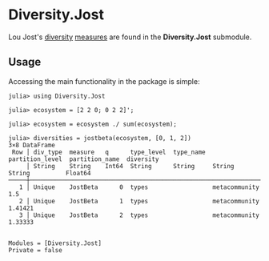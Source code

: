 # Diversity.Jost

Lou Jost's
[diversity](http://dx.doi.org/10.1111/j.2006.0030-1299.14714.x)
[measures](http://www.esajournals.org/doi/abs/10.1890/06-1736.1) are
found in the **Diversity.Jost** submodule.

## Usage

Accessing the main functionality in the package is simple:

```julia-repl
julia> using Diversity.Jost

julia> ecosystem = [2 2 0; 0 2 2]';

julia> ecosystem = ecosystem ./ sum(ecosystem);

julia> diversities = jostbeta(ecosystem, [0, 1, 2])
3×8 DataFrame
 Row │ div_type  measure   q      type_level  type_name  partition_level  partition_name  diversity 
     │ String    String    Int64  String      String     String           String          Float64   
─────┼──────────────────────────────────────────────────────────────────────────────────────────────
   1 │ Unique    JostBeta      0  types                  metacommunity                      1.5
   2 │ Unique    JostBeta      1  types                  metacommunity                      1.41421
   3 │ Unique    JostBeta      2  types                  metacommunity                      1.33333
```

```@contents
```

```@autodocs
Modules = [Diversity.Jost]
Private = false
```

```@index
```
